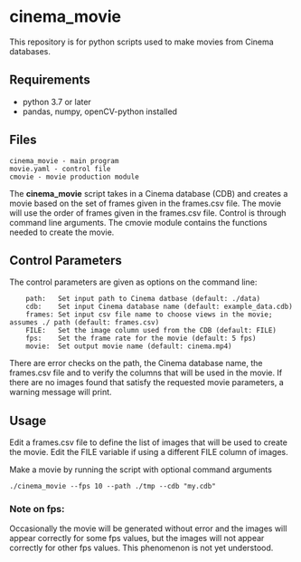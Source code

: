 # cinema_movie

This repository is for python scripts used to make movies from Cinema databases.

## Requirements

- python 3.7 or later
- pandas, numpy, openCV-python installed

## Files

```
cinema_movie - main program
movie.yaml - control file
cmovie - movie production module
```

The **cinema_movie** script takes in a Cinema database (CDB) and creates a movie based on the set of frames given in the frames.csv file.  The movie will use the order of frames given in the frames.csv file.  Control is through command line arguments.   The cmovie module contains the functions needed to create the movie.  

## Control Parameters
The control parameters are given as options on the command line:

```
    path:   Set input path to Cinema datbase (default: ./data)
    cdb:    Set input Cinema database name (default: example_data.cdb)
    frames: Set input csv file name to choose views in the movie; assumes ./ path (default: frames.csv)
    FILE:   Set the image column used from the CDB (default: FILE)
    fps:    Set the frame rate for the movie (default: 5 fps)
    movie:  Set output movie name (default: cinema.mp4)
```

There are error checks on the path, the Cinema database name, the frames.csv file and to verify the columns that will be used in the movie.  If there are no images found that satisfy the requested movie parameters, a warning message will print.  

## Usage

Edit a frames.csv file to define the list of images that will be used to create the movie.  Edit the FILE variable if using a different FILE column of images.

Make a movie by running the script with optional command arguments

```
./cinema_movie --fps 10 --path ./tmp --cdb "my.cdb"

```

### Note on fps:
Occasionally the movie will be generated without error and the images will appear correctly for some fps values, but the images will not appear correctly for other fps values.  This phenomenon is not yet understood.  
